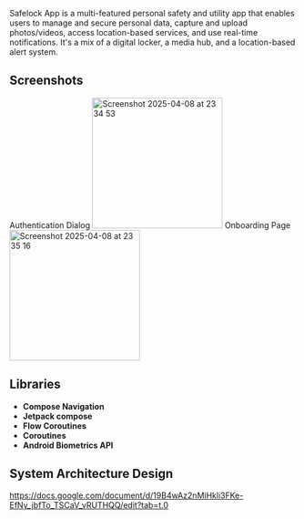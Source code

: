 Safelock App is a multi-featured personal safety and utility app that enables users to manage and secure personal data, capture and upload photos/videos, access location-based services, and use real-time notifications. It's a mix of a digital locker, a media hub, and a location-based alert system.

## Screenshots

Authentication Dialog <img width="229" alt="Screenshot 2025-04-08 at 23 34 53" src="https://github.com/user-attachments/assets/72fd6aeb-fda9-4778-8bf5-1decadaf6edb" />
Onboarding Page <img width="229" alt="Screenshot 2025-04-08 at 23 35 16" src="https://github.com/user-attachments/assets/267d0299-88e9-4599-a3de-73050b5fac1b" />

## Libraries

- **Compose Navigation**
- **Jetpack compose**
- **Flow Coroutines**
- **Coroutines**
- **Android Biometrics API**

 ## System Architecture Design
  https://docs.google.com/document/d/19B4wAz2nMiHkli3FKe-EfNy_jbfTo_TSCaV_vRUTHQQ/edit?tab=t.0


